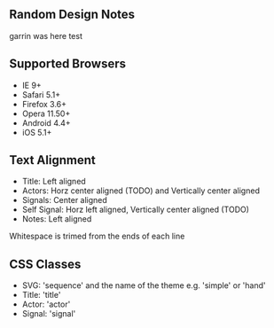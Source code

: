 Random Design Notes
-------------------
garrin was here test
## Supported Browsers
* IE 9+
* Safari 5.1+
* Firefox 3.6+
* Opera 11.50+
* Android 4.4+
* iOS 5.1+

## Text Alignment
* Title: Left aligned
* Actors: Horz center aligned (TODO) and Vertically center aligned
* Signals: Center aligned
* Self Signal: Horz left aligned, Vertically center aligned (TODO)
* Notes: Left aligned

Whitespace is trimed from the ends of each line

## CSS Classes
* SVG: 'sequence' and the name of the theme e.g. 'simple' or 'hand'
* Title: 'title'
* Actor: 'actor'
* Signal: 'signal'
